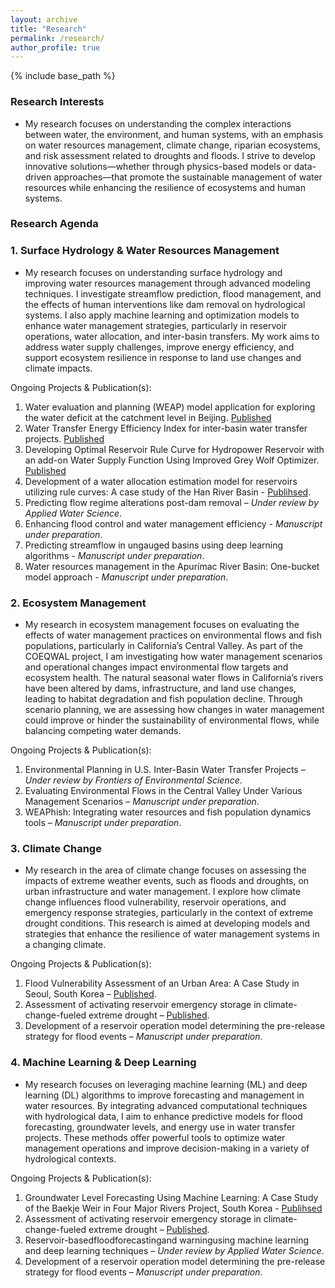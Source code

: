 ```yaml
---
layout: archive
title: "Research"
permalink: /research/
author_profile: true
---
```


{% include base_path %}

### Research Interests
* My research focuses on understanding the complex interactions between water, the environment, and human systems, with an emphasis on water resources management, climate change, riparian ecosystems, and risk assessment related to droughts and floods. I strive to develop innovative solutions—whether through physics-based models or data-driven approaches—that promote the sustainable management of water resources while enhancing the resilience of ecosystems and human systems.

### Research Agenda

### **1.	Surface Hydrology & Water Resources Management** 
* My research focuses on understanding surface hydrology and improving water resources management through advanced modeling techniques. I investigate streamflow prediction, flood management, and the effects of human interventions like dam removal on hydrological systems. I also apply machine learning and optimization models to enhance water management strategies, particularly in reservoir operations, water allocation, and inter-basin transfers. My work aims to address water supply challenges, improve energy efficiency, and support ecosystem resilience in response to land use changes and climate impacts.

Ongoing Projects & Publication(s):
1.	Water evaluation and planning (WEAP) model application for exploring the water deficit at the catchment level in Beijing. [Published](https://doi.org/10.5004/dwt.2018.22332)
2.	Water Transfer Energy Efficiency Index for inter-basin water transfer projects. [Published](https://onlinelibrary.wiley.com/doi/10.1111/wej.12929)
3.	Developing Optimal Reservoir Rule Curve for Hydropower Reservoir with an add-on Water Supply Function Using Improved Grey Wolf Optimizer. [Published](https://doi.org/10.1007/s11269-023-03478-0)
4.	Development of a water allocation estimation model for reservoirs utilizing rule curves: A case study of the Han River Basin - [Publihsed](https://doi.org/10.3390/w15203555).
5.	Predicting flow regime alterations post-dam removal – _Under review by Applied Water Science_.
6.	Enhancing flood control and water management efficiency - _Manuscript under preparation_.
7.	Predicting streamflow in ungauged basins using deep learning algorithms - _Manuscript under preparation_.
8.	Water resources management in the Apurímac River Basin: One-bucket model approach - _Manuscript under preparation_.

### **2.	Ecosystem Management**
* My research in ecosystem management focuses on evaluating the effects of water management practices on environmental flows and fish populations, particularly in California’s Central Valley. As part of the COEQWAL project, I am investigating how water management scenarios and operational changes impact environmental flow targets and ecosystem health. The natural seasonal water flows in California’s rivers have been altered by dams, infrastructure, and land use changes, leading to habitat degradation and fish population decline. Through scenario planning, we are assessing how changes in water management could improve or hinder the sustainability of environmental flows, while balancing competing water demands.

Ongoing Projects & Publication(s):
1.	Environmental Planning in U.S. Inter-Basin Water Transfer Projects – _Under review by Frontiers of Environmental Science_.
2.	Evaluating Environmental Flows in the Central Valley Under Various Management Scenarios – _Manuscript under preparation_.
3.	WEAPhish: Integrating water resources and fish population dynamics tools – _Manuscript under preparation_.

### **3.	Climate Change**
* My research in the area of climate change focuses on assessing the impacts of extreme weather events, such as floods and droughts, on urban infrastructure and water management. I explore how climate change influences flood vulnerability, reservoir operations, and emergency response strategies, particularly in the context of extreme drought conditions. This research is aimed at developing models and strategies that enhance the resilience of water management systems in a changing climate.

Ongoing Projects & Publication(s):
1.	Flood Vulnerability Assessment of an Urban Area: A Case Study in Seoul, South Korea – [Published](https://doi.org/10.3390/w15111979).
2.	Assessment of activating reservoir emergency storage in climate-change-fueled extreme drought – [Published](https://doi.org/10.3390/w14203242).
3.	Development of a reservoir operation model determining the pre-release strategy for flood events – _Manuscript under preparation_.

### **4.	Machine Learning & Deep Learning**
* My research focuses on leveraging machine learning (ML) and deep learning (DL) algorithms to improve forecasting and management in water resources. By integrating advanced computational techniques with hydrological data, I aim to enhance predictive models for flood forecasting, groundwater levels, and energy use in water transfer projects. These methods offer powerful tools to optimize water management operations and improve decision-making in a variety of hydrological contexts.

Ongoing Projects & Publication(s):
1.	Groundwater Level Forecasting Using Machine Learning: A Case Study of the Baekje Weir in Four Major Rivers Project, South Korea - [Publihsed](https://doi.org/10.1029/2022WR032779)
2.	Assessment of activating reservoir emergency storage in climate-change-fueled extreme drought – [Published](https://doi.org/10.3390/w14203242).
3.	Reservoir-basedfloodforecastingand warningusing machine learning and deep learning techniques – _Under review by Applied Water Science_.
4.	Development of a reservoir operation model determining the pre-release strategy for flood events – _Manuscript under preparation_.
